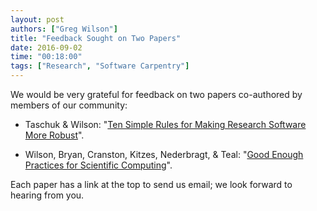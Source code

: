 ```yaml
---
layout: post
authors: ["Greg Wilson"]
title: "Feedback Sought on Two Papers"
date: 2016-09-02
time: "00:18:00"
tags: ["Research", "Software Carpentry"]
---
```


We would be very grateful for feedback on two papers co-authored by members of our community:

*   Taschuk & Wilson: "[Ten Simple Rules for Making Research Software More Robust](http://oicr-gsi.github.io/robust-paper/)".

*   Wilson, Bryan, Cranston, Kitzes, Nederbragt, & Teal: "[Good Enough Practices for Scientific Computing]({{site.github_io_url}}/good-enough-practices-in-scientific-computing/)".

Each paper has a link at the top to send us email;
we look forward to hearing from you.
